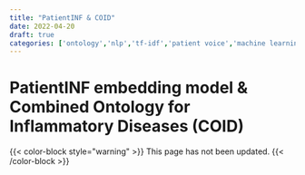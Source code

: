 ```yaml
---
title: "PatientINF & COID"
date: 2022-04-20
draft: true
categories: ['ontology','nlp','tf-idf','patient voice','machine learning','semantic similarity']
---
```


# PatientINF embedding model & Combined Ontology for Inflammatory Diseases (COID)

{{< color-block style="warning" >}}
This page has not been updated.
{{< /color-block >}}
